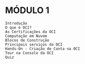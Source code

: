 # MÓDULO 1

    Introdução
    O que é OCI?
    As Certificações da OCI
    Computação em Nuvem
    Blocos de Construção
    Principais serviços da OCI
    Hands-On - Criação de Conta na OCI
    Tour na Console da OCI
    Quiz


